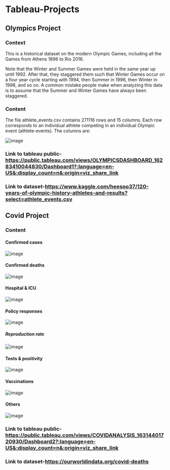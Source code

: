 # Tableau-Projects

## Olympics Project 
### Context
This is a historical dataset on the modern Olympic Games, including all the Games from Athens 1896 to Rio 2016.

Note that the Winter and Summer Games were held in the same year up until 1992. After that, they staggered them such that Winter Games occur on a four year cycle starting with 1994, then Summer in 1996, then Winter in 1998, and so on. A common mistake people make when analyzing this data is to assume that the Summer and Winter Games have always been staggered.

### Content
The file athlete_events.csv contains 271116 rows and 15 columns. Each row corresponds to an individual athlete competing in an individual Olympic event (athlete-events). The columns are:

![image](https://user-images.githubusercontent.com/81099459/133230278-8a6f6228-50a1-4048-a2fd-b0c2491aeb71.png)

### Link to tableau public-https://public.tableau.com/views/OLYMPICSDASHBOARD_16283410044830/Dashboard1?:language=en-US&:display_count=n&:origin=viz_share_link
### Link to dataset-https://www.kaggle.com/heesoo37/120-years-of-olympic-history-athletes-and-results?select=athlete_events.csv



## Covid Project 
### Content
#### Confirmed cases
![image](https://user-images.githubusercontent.com/81099459/133228784-ee1fadff-9095-43aa-9a4d-dc7229695954.png)
#### Confirmed deaths
![image](https://user-images.githubusercontent.com/81099459/133228890-e321cde3-6948-405a-91d4-8da56b96813a.png)
#### Hospital & ICU
![image](https://user-images.githubusercontent.com/81099459/133229017-6c9352e7-a664-4452-b364-62ed8e3bbbf5.png)
#### Policy responses
![image](https://user-images.githubusercontent.com/81099459/133229184-6ea1cb5a-1a48-4dae-a117-fbc9217b99f6.png)
##### Reproduction rate
![image](https://user-images.githubusercontent.com/81099459/133229300-a9b84547-1aff-4c6c-a381-09ae8fbc46bc.png)
#### Tests & positivity
![image](https://user-images.githubusercontent.com/81099459/133229411-18a23309-9cb3-4d29-bad7-07515ebe5846.png)
#### Vaccinations
![image](https://user-images.githubusercontent.com/81099459/133229615-21ae2cc5-f21d-4268-a6d6-c44e26ea9708.png)
#### Others
![image](https://user-images.githubusercontent.com/81099459/133229750-82144c97-e14c-4779-a3a5-63917904694a.png)

### Link to tableau public-https://public.tableau.com/views/COVIDANALYSIS_16314401720930/Dashboard2?:language=en-US&:display_count=n&:origin=viz_share_link
### Link to dataset-https://ourworldindata.org/covid-deaths
